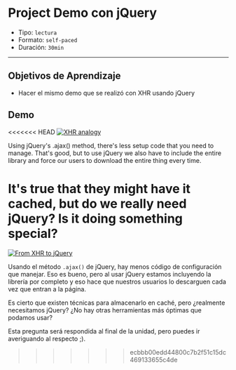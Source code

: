 # Project Demo con jQuery

- Tipo: `lectura`
- Formato: `self-paced`
- Duración: `30min`

***

## Objetivos de Aprendizaje

- Hacer el mismo demo que se realizó con XHR usando jQuery

## Demo

<<<<<<< HEAD
[![XHR analogy](https://img.youtube.com/vi/VZ-D0Odce9M/0.jpg)](https://youtu.be/VZ-D0Odce9M)

Using jQuery's .ajax() method, there's less setup code that you need to manage. That's good, but to use jQuery we also have to include the entire library and force our users to download the entire thing every time.

It's true that they might have it cached, but do we really need jQuery? Is it doing something special?
=======
[![From XHR to jQuery](https://img.youtube.com/vi/hp7uqScG4tQ/0.jpg)](https://youtu.be/hp7uqScG4tQ)

Usando el método `.ajax()` de jQuery, hay menos código de configuración que
manejar. Eso es bueno, pero al usar jQuery estamos incluyendo la librería por
completo y eso hace que nuestros usuarios lo descarguen cada vez que entran
a la página.

Es cierto que existen técnicas para almacenarlo en caché, pero ¿realmente 
necesitamos jQuery? ¿No hay otras herramientas más óptimas que podamos usar?

Esta pregunta será respondida al final de la unidad, pero puedes ir averiguando
al respecto ;).
>>>>>>> ecbbb00edd44800c7b2f51c15dc469133655c4de
